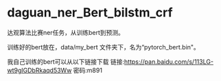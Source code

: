 # daguan_ner_Bert_bilstm_crf
达观算法比赛ner任务，从训练bert到预测。

训练好的bert放在，data/my_bert 文件夹下，名为“pytorch_bert.bin"。


我自己训练的bert可以从以下链接下载
链接:https://pan.baidu.com/s/113LG-wt9gIGDbRkaqd53Ww  密码:m891
